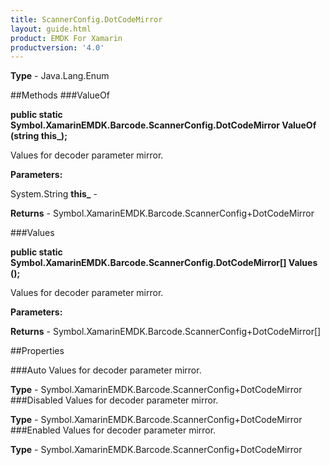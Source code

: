 ```yaml
---
title: ScannerConfig.DotCodeMirror
layout: guide.html
product: EMDK For Xamarin 
productversion: '4.0' 
---
```



**Type** - Java.Lang.Enum

##Methods
###ValueOf

**public static Symbol.XamarinEMDK.Barcode.ScannerConfig.DotCodeMirror ValueOf (string this_);**

Values for decoder parameter mirror.

**Parameters:**

System.String **this_**  - 

**Returns** - Symbol.XamarinEMDK.Barcode.ScannerConfig+DotCodeMirror

###Values

**public static Symbol.XamarinEMDK.Barcode.ScannerConfig.DotCodeMirror[] Values ();**

Values for decoder parameter mirror.

**Parameters:**

**Returns** - Symbol.XamarinEMDK.Barcode.ScannerConfig+DotCodeMirror[]

##Properties

###Auto
Values for decoder parameter mirror.

**Type** - Symbol.XamarinEMDK.Barcode.ScannerConfig+DotCodeMirror
###Disabled
Values for decoder parameter mirror.

**Type** - Symbol.XamarinEMDK.Barcode.ScannerConfig+DotCodeMirror
###Enabled
Values for decoder parameter mirror.

**Type** - Symbol.XamarinEMDK.Barcode.ScannerConfig+DotCodeMirror
